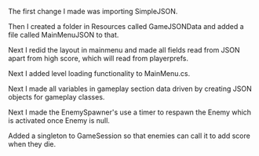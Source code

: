 The first change I made was importing SimpleJSON.

Then I created a folder in Resources called GameJSONData and added a file called MainMenuJSON to that.

Next I redid the layout in mainmenu and made all fields read from JSON apart from high score, which will read from playerprefs.

Next I added level loading functionality to MainMenu.cs.

Next I made all variables in gameplay section data driven by creating JSON objects for gameplay classes.

Next I made the EnemySpawner's use a timer to respawn the Enemy which is activated once Enemy is null. 

Added a singleton to GameSession so that enemies can call it to add score when they die.

